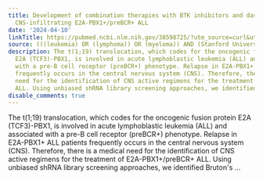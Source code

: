 ```yaml
---
title: Development of combination therapies with BTK inhibitors and dasatinib to treat
  CNS-infiltrating E2A-PBX1+/preBCR+ ALL
date: '2024-04-10'
linkTitle: https://pubmed.ncbi.nlm.nih.gov/38598725/?utm_source=curl&utm_medium=rss&utm_campaign=pubmed-2&utm_content=1Rkszs2HVZ2RHP33OibaNFew6VK-LzjJWTD4GwmLlk8B-wCceh&fc=20220923065203&ff=20240411180801&v=2.18.0.post9+e462414
source: (((leukemia) OR (lymphoma)) OR (myeloma)) AND (Stanford University[Affiliation])
description: The t(1;19) translocation, which codes for the oncogenic fusion protein
  E2A (TCF3)-PBX1, is involved in acute lymphoblastic leukemia (ALL) and associated
  with a pre-B cell receptor (preBCR+) phenotype. Relapse in E2A-PBX1+ ALL patients
  frequently occurs in the central nervous system (CNS). Therefore, there is a medical
  need for the identification of CNS active regimens for the treatment of E2A-PBX1+/preBCR+
  ALL. Using unbiased shRNA library screening approaches, we identified Bruton's ...
disable_comments: true
---
```

The t(1;19) translocation, which codes for the oncogenic fusion protein E2A (TCF3)-PBX1, is involved in acute lymphoblastic leukemia (ALL) and associated with a pre-B cell receptor (preBCR+) phenotype. Relapse in E2A-PBX1+ ALL patients frequently occurs in the central nervous system (CNS). Therefore, there is a medical need for the identification of CNS active regimens for the treatment of E2A-PBX1+/preBCR+ ALL. Using unbiased shRNA library screening approaches, we identified Bruton's ...